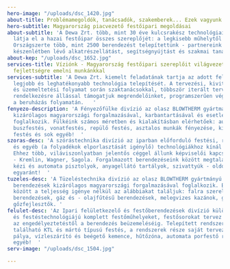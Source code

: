```yaml
---
hero-image: "/uploads/dsc_1420.jpg"
about-title: Problémamegoldók, tanácsadók, szakemberek... Ezek vagyunk mi!
hero-subtitle: Magyarország piacvezető festőipari megoldásai
about-subtitle: 'A Dewa Zrt. több, mint 30 éve kulcsrakész technológiai megoldásokkal
  látja el a hazai festőipar összes szereplőjét: a legkisebb műhelytől a komplex gyártósorokig.
  Országszerte több, mint 2500 berendezést telepítettünk - partnereink számára állandó
  készenlétben lévő alkatrészellátást, segítségnyújtást és szakmai tanácsadást biztosítunk. '
about-kep: "/uploads/dsc_1652.jpg"
services-title: Víziónk - Magyarország festőipari szereplőit világvezető technológiai
  fejlettségre emelni munkánkkal
services-subtitle: 'A Dewa Zrt. kiemelt feladatának tartja az adott feladatra specializált
  legjobb és leghatékonyabb technológia telepítését. A tervezési, kivitelezési, üzembehelyezési
  és üzemeltetési folyamat során szaktanácsokkal, többször iterált tervekkel és rugalmas
  rendelkezésre állással támogatjuk megrendelőinket, programszerűen végigvezetve őket
  a beruházás folyamatán.   '
fenyezo-description: 'A Fényezőfülke divízió az olasz BLOWTHERM gyártmányú zárt fényezőfülkék
  kizárólagos magyarországi forgalmazásával, karbantartásával és esetleges hibaelhárításával
  foglalkozik. Fülkéink számos méretben és kialakításban elérhetőek: autóipari festés,
  buszfestés, vonatfestés, repülő festés, asztalos munkák fényezése, kisalkatrész
  festés és sok egyéb!  '
szoras-desc: 'A szórástechnika divízió az iparban előforduló festési, ragasztási,
  és egyéb (a folyadékok elporlasztását igénylő) technológiákhoz kínál berendezéseket.
  Ehhez több, viláviszonlyatban jelentős céggel állunk képviselői kapcsolatban: Sames
  - Kremlin, Wagner, Sagola. Forgalmazott berendezéseink között megtalálhatóak levegőporlasztású
  kézi és automata pisztolyok, anyagellátó tartályok, szivattyúk - oldószeres és porfestésre
  egyaránt!  '
tuzeles-desc: 'A Tüzeléstechnika divízió az olasz BLOWTHERM gyártmányú fűtő és légkezelő
  berendezések kizárólagos magyarországi forgalmazásával foglalkozik. Berendezéseink
  között a teljesség igénye nélkül az alábbiakat találjuk: falra szerelhető hőlégfúvó
  berendezések, gáz és - olajfűtésű berendezések, melegvizes kazánok, gőzkazánok és
  gőzfejlesztők. '
felulet-desc: 'Az Ipari felületkezelő és festőberendezések divízió különböző méretű
  és festéstechnológiájú komplett festőműhelyeket, festősorokat tervez és kivitelez
  az engedélyeztetéstől a berendezés beüzemeléséig. Telepített rendszereink között
  található KTL és mártó típusú festés, a rendszerek része saját tervezésű anyagmozgató
  pálya, vízleszárító és beégető kemence, hűtőzóna, automata porfestő robotok és más
  egyéb!  '
serv-image: "/uploads/dsc_1504.jpg"

---
```

